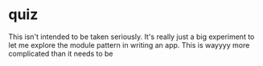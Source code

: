quiz
====

This isn't intended to be taken seriously. It's really just a big experiment to let me explore the module pattern in writing an app. This is wayyyy more complicated than it needs to be
